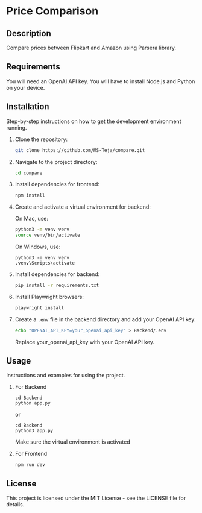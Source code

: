 # Price Comparison

## Description
Compare prices between Flipkart and Amazon using Parsera library.

## Requirements
You will need an OpenAI API key.
You will have to install Node.js and Python on your device.

## Installation
Step-by-step instructions on how to get the development environment running.

1. Clone the repository:
    ```sh
    git clone https://github.com/MS-Teja/compare.git
    ```
2. Navigate to the project directory:
    ```sh
    cd compare
    ```
3. Install dependencies for frontend:
    ```sh
    npm install
    ```
4. Create and activate a virtual environment for backend:


    On Mac, use:
    ```sh
    python3 -m venv venv
    source venv/bin/activate
    ```
    On Windows, use:
    ```
    python3 -m venv venv
    .venv\Scripts\activate
    ```

5. Install dependencies for backend:
    ```sh
    pip install -r requirements.txt
    ```
6. Install Playwright browsers:
    ```sh
    playwright install
    ```
7. Create a `.env` file in the backend directory and add your OpenAI API key:
    ```sh
    echo "OPENAI_API_KEY=your_openai_api_key" > Backend/.env
    ```
    Replace your_openai_api_key with your OpenAI API key.

## Usage
Instructions and examples for using the project.

1. For Backend
    ```
    cd Backend
    python app.py
    ```
    or
    ```
    cd Backend
    python3 app.py
    ```
    Make sure the virtual environment is activated

2. For Frontend
    ```sh
    npm run dev
    ```

## License
This project is licensed under the MIT License - see the LICENSE file for details.

